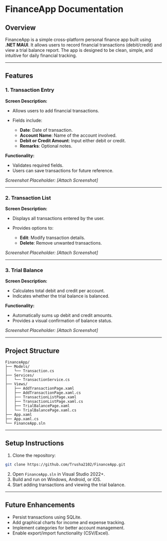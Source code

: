 # FinanceApp Documentation

## Overview

FinanceApp is a simple cross-platform personal finance app built using **.NET MAUI**. It allows users to record financial transactions (debit/credit) and view a trial balance report. The app is designed to be clean, simple, and intuitive for daily financial tracking.

---

## Features

### 1. Transaction Entry

**Screen Description:**

* Allows users to add financial transactions.
* Fields include:

  * **Date**: Date of transaction.
  * **Account Name**: Name of the account involved.
  * **Debit or Credit Amount**: Input either debit or credit.
  * **Remarks**: Optional notes.

**Functionality:**

* Validates required fields.
* Users can save transactions for future reference.

*Screenshot Placeholder: [Attach Screenshot]*

---

### 2. Transaction List

**Screen Description:**

* Displays all transactions entered by the user.
* Provides options to:

  * **Edit**: Modify transaction details.
  * **Delete**: Remove unwanted transactions.

*Screenshot Placeholder: [Attach Screenshot]*

---

### 3. Trial Balance

**Screen Description:**

* Calculates total debit and credit per account.
* Indicates whether the trial balance is balanced.

**Functionality:**

* Automatically sums up debit and credit amounts.
* Provides a visual confirmation of balance status.

*Screenshot Placeholder: [Attach Screenshot]*

---

## Project Structure

```
FinanceApp/
├── Models/
│   └── Transaction.cs
├── Services/
│   └── TransactionService.cs
├── Views/
│   ├── AddTransactionPage.xaml
│   ├── AddTransactionPage.xaml.cs
│   ├── TransactionListPage.xaml
│   ├── TransactionListPage.xaml.cs
│   ├── TrialBalancePage.xaml
│   └── TrialBalancePage.xaml.cs
├── App.xaml
├── App.xaml.cs
└── FinanceApp.sln
```

---

## Setup Instructions

1. Clone the repository:

```bash
git clone https://github.com/Trusha2102/FinanceApp.git
```

2. Open `FinanceApp.sln` in Visual Studio 2022+.
3. Build and run on Windows, Android, or iOS.
4. Start adding transactions and viewing the trial balance.

---

## Future Enhancements

* Persist transactions using SQLite.
* Add graphical charts for income and expense tracking.
* Implement categories for better account management.
* Enable export/import functionality (CSV/Excel).
